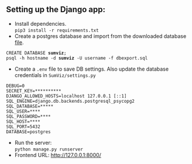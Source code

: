 ## Setting up the Django app:
- Install dependencies.     
`pip3 install -r requirements.txt`
- Create a postgres database and import from the downloaded database [file](https://files.webis.de/summary-explorer/database/dbexport.sql). 
<pre><code>CREATE DATABASE <b>sumviz</b>;
psql -h hostname -d <b>sumviz</b> -U username -f dbexport.sql</code></pre>

- Create a `.env` file to save DB settings. Also update the database credentials in `SumViz/settings.py`  
<pre><code>DEBUG=0
SECRET_KEY=**********
DJANGO_ALLOWED_HOSTS=localhost 127.0.0.1 [::1]
SQL_ENGINE=django.db.backends.postgresql_psycopg2
SQL_DATABASE=*****
SQL_USER=****
SQL_PASSWORD=****
SQL_HOST=****
SQL_PORT=5432
DATABASE=postgres</code></pre>
- Run the server:   
<code>python manage.py runserver</code>
- Frontend URL: http://127.0.0.1:8000/